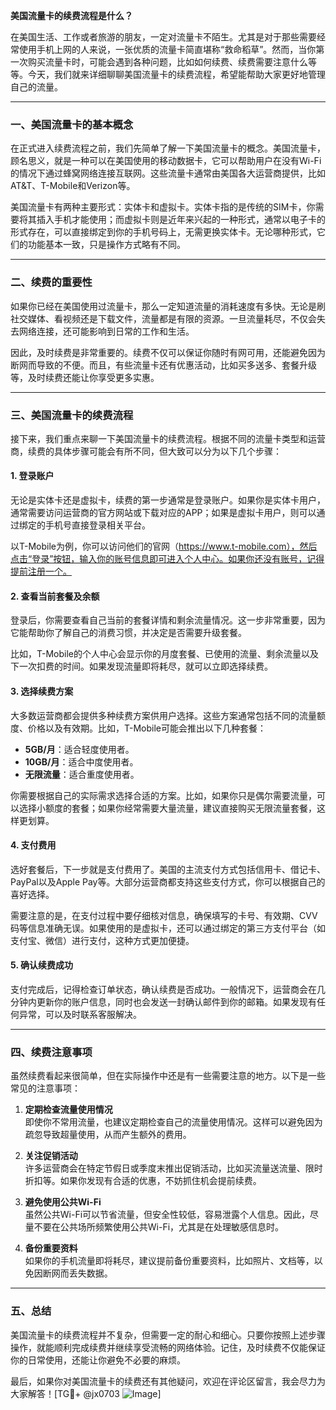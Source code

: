 **美国流量卡的续费流程是什么？**

在美国生活、工作或者旅游的朋友，一定对流量卡不陌生。尤其是对于那些需要经常使用手机上网的人来说，一张优质的流量卡简直堪称“救命稻草”。然而，当你第一次购买流量卡时，可能会遇到各种问题，比如如何续费、续费需要注意什么等等。今天，我们就来详细聊聊美国流量卡的续费流程，希望能帮助大家更好地管理自己的流量。

---

### **一、美国流量卡的基本概念**
在正式进入续费流程之前，我们先简单了解一下美国流量卡的概念。美国流量卡，顾名思义，就是一种可以在美国使用的移动数据卡，它可以帮助用户在没有Wi-Fi的情况下通过蜂窝网络连接互联网。这些流量卡通常由美国各大运营商提供，比如AT&T、T-Mobile和Verizon等。

美国流量卡有两种主要形式：实体卡和虚拟卡。实体卡指的是传统的SIM卡，你需要将其插入手机才能使用；而虚拟卡则是近年来兴起的一种形式，通常以电子卡的形式存在，可以直接绑定到你的手机号码上，无需更换实体卡。无论哪种形式，它们的功能基本一致，只是操作方式略有不同。

---

### **二、续费的重要性**
如果你已经在美国使用过流量卡，那么一定知道流量的消耗速度有多快。无论是刷社交媒体、看视频还是下载文件，流量都是有限的资源。一旦流量耗尽，不仅会失去网络连接，还可能影响到日常的工作和生活。

因此，及时续费是非常重要的。续费不仅可以保证你随时有网可用，还能避免因为断网而导致的不便。而且，有些流量卡还有优惠活动，比如买多送多、套餐升级等，及时续费还能让你享受更多实惠。

---

### **三、美国流量卡的续费流程**
接下来，我们重点来聊一下美国流量卡的续费流程。根据不同的流量卡类型和运营商，续费的具体步骤可能会有所不同，但大致可以分为以下几个步骤：

#### **1. 登录账户**
无论是实体卡还是虚拟卡，续费的第一步通常是登录账户。如果你是实体卡用户，通常需要访问运营商的官方网站或下载对应的APP；如果是虚拟卡用户，则可以通过绑定的手机号直接登录相关平台。

以T-Mobile为例，你可以访问他们的官网（https://www.t-mobile.com），然后点击“登录”按钮，输入你的账号信息即可进入个人中心。如果你还没有账号，记得提前注册一个。

#### **2. 查看当前套餐及余额**
登录后，你需要查看自己当前的套餐详情和剩余流量情况。这一步非常重要，因为它能帮助你了解自己的消费习惯，并决定是否需要升级套餐。

比如，T-Mobile的个人中心会显示你的月度套餐、已使用的流量、剩余流量以及下一次扣费的时间。如果发现流量即将耗尽，就可以立即选择续费。

#### **3. 选择续费方案**
大多数运营商都会提供多种续费方案供用户选择。这些方案通常包括不同的流量额度、价格以及有效期。比如，T-Mobile可能会推出以下几种套餐：

- **5GB/月**：适合轻度使用者。
- **10GB/月**：适合中度使用者。
- **无限流量**：适合重度使用者。

你需要根据自己的实际需求选择合适的方案。比如，如果你只是偶尔需要流量，可以选择小额度的套餐；如果你经常需要大量流量，建议直接购买无限流量套餐，这样更划算。

#### **4. 支付费用**
选好套餐后，下一步就是支付费用了。美国的主流支付方式包括信用卡、借记卡、PayPal以及Apple Pay等。大部分运营商都支持这些支付方式，你可以根据自己的喜好选择。

需要注意的是，在支付过程中要仔细核对信息，确保填写的卡号、有效期、CVV码等信息准确无误。如果使用的是虚拟卡，还可以通过绑定的第三方支付平台（如支付宝、微信）进行支付，这种方式更加便捷。

#### **5. 确认续费成功**
支付完成后，记得检查订单状态，确认续费是否成功。一般情况下，运营商会在几分钟内更新你的账户信息，同时也会发送一封确认邮件到你的邮箱。如果发现有任何异常，可以及时联系客服解决。

---

### **四、续费注意事项**
虽然续费看起来很简单，但在实际操作中还是有一些需要注意的地方。以下是一些常见的注意事项：

1. **定期检查流量使用情况**  
   即使你不常用流量，也建议定期检查自己的流量使用情况。这样可以避免因为疏忽导致超量使用，从而产生额外的费用。

2. **关注促销活动**  
   许多运营商会在特定节假日或季度末推出促销活动，比如买流量送流量、限时折扣等。如果你发现有合适的优惠，不妨抓住机会提前续费。

3. **避免使用公共Wi-Fi**  
   虽然公共Wi-Fi可以节省流量，但安全性较低，容易泄露个人信息。因此，尽量不要在公共场所频繁使用公共Wi-Fi，尤其是在处理敏感信息时。

4. **备份重要资料**  
   如果你的手机流量即将耗尽，建议提前备份重要资料，比如照片、文档等，以免因断网而丢失数据。

---

### **五、总结**
美国流量卡的续费流程并不复杂，但需要一定的耐心和细心。只要你按照上述步骤操作，就能顺利完成续费并继续享受流畅的网络体验。记住，及时续费不仅能保证你的日常使用，还能让你避免不必要的麻烦。

最后，如果你对美国流量卡的续费还有其他疑问，欢迎在评论区留言，我会尽力为大家解答！[TG💪+ @jx0703 ![Image](https://github.com/user-attachments/assets/dbca1d08-cadb-493c-b0ec-ad6f7a83f270)]